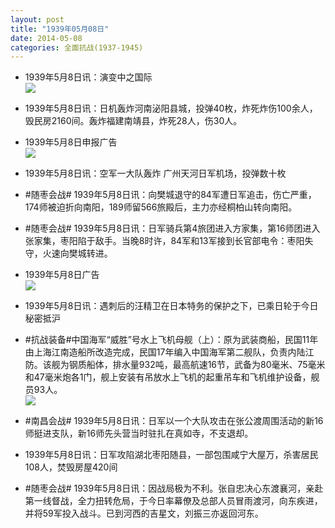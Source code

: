 ```yaml
---
layout: post
title: "1939年05月08日"
date: 2014-05-08
categories: 全面抗战(1937-1945)
---
```


<meta name="referrer" content="no-referrer" />

- 1939年5月8日讯：演变中之国际 <br/><img src="https://ww2.sinaimg.cn/large/aca367d8jw1eg76vkccd1j20x90yr1kn.jpg" />

- 1939年5月8日讯：日机轰炸河南泌阳县城，投弹40枚，炸死炸伤100余人，毁民房2160间。轰炸福建南靖县，炸死28人，伤30人。 

- 1939年5月8日申报广告 <br/><img src="https://ww3.sinaimg.cn/large/aca367d8jw1eg7557k5u2j20f013x7ex.jpg" />

- 1939年5月8日讯：空军一大队轰炸 广州天河日军机场，投弹数十枚 

- #随枣会战# 1939年5月8日讯：向樊城退守的84军遭日军追击，伤亡严重，174师被迫折向南阳，189师留566旅殿后，主力亦经桐柏山转向南阳。 

- #随枣会战# 1939年5月8日讯：日军骑兵第4旅团进入方家集，第16师团进入张家集，枣阳陷于敌手。当晚8时许，84军和13军接到长官部电令：枣阳失守，火速向樊城转进。 

- 1939年5月8日广告 <br/><img src="https://ww1.sinaimg.cn/large/aca367d8jw1eg6r9n216cj20oy0l5gwq.jpg" />

- 1939年5月8日讯：遇刺后的汪精卫在日本特务的保护之下，已乘日轮于今日秘密抵沪 

- #抗战装备#中国海军“威胜”号水上飞机母舰（上）：原为武装商船，民国11年由上海江南造船所改造完成，民国17年编入中国海军第二舰队，负责内陆江防。该舰为钢质船体，排水量932吨，最高航速16节，武备为80毫米、75毫米和47毫米炮各1门，舰上安装有吊放水上飞机的起重吊车和飞机维护设备，舰员93人。 <br/><img src="https://ww1.sinaimg.cn/large/aca367d8jw1eg6mxefs8oj207a0eyq4a.jpg" />

- #南昌会战# 1939年5月8日讯：日军以一个大队攻击在张公渡周围活动的新16师挺进支队，新16师先头营当时驻扎在真如寺，不支退却。 

- 1939年5月8日讯：日军攻陷湖北枣阳随县，一部包围咸宁大屋万，杀害居民108人，焚毁房屋420间 

- #随枣会战# 1939年5月8日讯：因战局极为不利。张自忠决心东渡襄河，亲赴第一线督战，全力扭转危局，于今日率幕僚及总部人员冒雨渡河，向东疾进，并将59军投入战斗。已到河西的吉星文，刘振三亦返回河东。 


